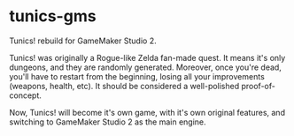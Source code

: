 # tunics-gms
Tunics! rebuild for GameMaker Studio 2.

Tunics! was originally a Rogue-like Zelda fan-made quest. It means it's only dungeons, and they are randomly generated. Moreover, once you're dead, you'll have to restart from the beginning, losing all your improvements (weapons, health, etc). It should be considered a well-polished proof-of-concept.

Now, Tunics! will become it's own game, with it's own original features, and switching to GameMaker Studio 2 as the main engine.

